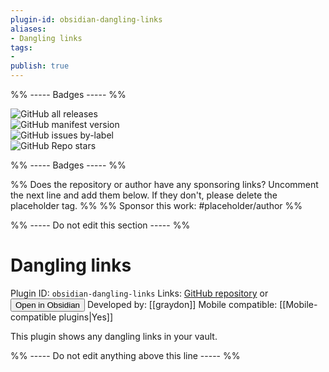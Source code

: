 ```yaml
---
plugin-id: obsidian-dangling-links
aliases:
- Dangling links
tags: 
- 
publish: true
---
```


%% ----- Badges ----- %%

![GitHub all releases](https://img.shields.io/github/downloads/graydon/obsidian-dangling-links/total?color=573E7A&logo=github&style=for-the-badge)   
![GitHub manifest version](https://img.shields.io/github/manifest-json/v/graydon/obsidian-dangling-links?color=573E7A&logo=github&style=for-the-badge)   
![GitHub issues by-label](https://img.shields.io/github/issues/graydon/obsidian-dangling-links/help%20wanted?color=573E7A&logo=github&style=for-the-badge)   
![GitHub Repo stars](https://img.shields.io/github/stars/graydon/obsidian-dangling-links?color=573E7A&logo=github&style=for-the-badge)

%% ----- Badges ----- %%

%% Does the repository or author have any sponsoring links? Uncomment the next line and add them below. If they don't, please delete the placeholder tag. %%
%% Sponsor this work: #placeholder/author %%

%% ----- Do not edit this section ----- %%

# Dangling links

Plugin ID: `obsidian-dangling-links`
Links: [GitHub repository](https://github.com/graydon/obsidian-dangling-links) or [<button id=HH>Open in Obsidian</button>](obsidian://goto-plugin?id=obsidian-dangling-links)
Developed by: [[graydon]]
Mobile compatible: [[Mobile-compatible plugins|Yes]]

This plugin shows any dangling links in your vault.

%% ----- Do not edit anything above this line ----- %% 
